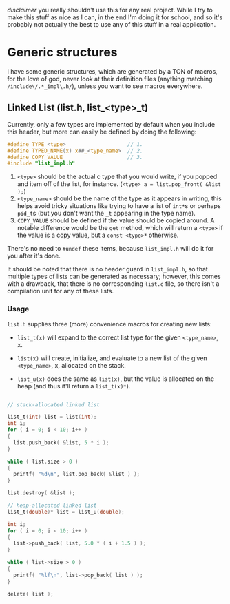 
*disclaimer* you really shouldn't use this for any real project. While I try
to make this stuff as nice as I can, in the end I'm doing it for school, and
so it's probably not actually the best to use any of this stuff in a real
application.

# Generic structures


I have some generic structures, which are generated by a TON of macros,
for the love of god, never look at their definition files (anything matching
`/include\/.*_impl\.h/`), unless you want to see macros everywhere.

## Linked List (list.h, list_\<type\>_t)

Currently, only a few types are implemented by default when you include
this header, but more can easily be defined by doing the following:
```c
#define TYPE <type>                    // 1.
#define TYPED_NAME(x) x##_<type_name>  // 2.
#define COPY_VALUE                     // 3.
#include "list_impl.h"
```
1. `<type>` should be the actual c type that you would write, if you popped
and item off of the list, for instance. (`<type> a = list.pop_front( &list );`)
2. `<type_name>` should be the name of the type as it appears in writing, this
helps avoid tricky situations like trying to have a list of `int*`s or perhaps
`pid_t`s (but you don't want the `_t` appearing in the type name).
3. `COPY_VALUE` should be defined if the value should be copied around. A
notable difference would be the `get` method, which will return a `<type>` if
the value is a copy value, but a `const <type>*` otherwise.

There's no need to `#undef` these items, because `list_impl.h` will do it
for you after it's done.

It should be noted that there is no header guard in `list_impl.h`, so that
multiple types of lists can be generated as necessary; however, this comes
with a drawback, that there is no corresponding `list.c` file, so there isn't
a compilation unit for any of these lists.

### Usage
`list.h` supplies three (more) convenience macros for creating new lists:
* `list_t(x)` will expand to the correct list type for the given 
`<type_name>`, x.

* `list(x)` will create, initialize, and evaluate to a new list of the given
`<type_name>`, x, allocated on the stack.

* `list_u(x)` does the same as `list(x)`, but the value is allocated on the
heap (and thus it'll return a `list_t(x)*`).

```c

// stack-allocated linked list

list_t(int) list = list(int);
int i;
for ( i = 0; i < 10; i++ )
{
  list.push_back( &list, 5 * i );
}

while ( list.size > 0 )
{
  printf( "%d\n", list.pop_back( &list ) );
}

list.destroy( &list );

// heap-allocated linked list
list_t(double)* list = list_u(double);

int i;
for ( i = 0; i < 10; i++ )
{
  list->push_back( list, 5.0 * ( i + 1.5 ) );
}

while ( list->size > 0 )
{
  printf( "%lf\n", list->pop_back( list ) );
}

delete( list );

```

